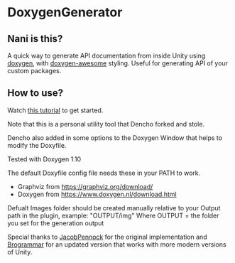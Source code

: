 # DoxygenGenerator

## Nani is this?

A quick way to generate API documentation from inside Unity using [doxygen](https://www.doxygen.nl/index.html), with [doxygen-awesome](https://github.com/jothepro/doxygen-awesome-css) styling. Useful for generating API of your custom packages. 

## How to use?

Watch [this tutorial](https://youtu.be/ltJgXJjS_YQ) to get started.

Note that this is a personal utility tool that Dencho forked and stole.

Dencho also added in some options to the Doxygen Window that helps to modify the Doxyfile.

Tested with Doxygen 1.10

The default Doxyfile config file needs these in your PATH to work.

- Graphviz from https://graphviz.org/download/
- Doxygen from https://www.doxygen.nl/download.html

Defualt Images folder should be created manually relative to your Output path in the plugin, example:
"OUTPUT/img"
Where OUTPUT = the folder you set for the generation output


Special thanks to [JacobPennock](https://forum.unity.com/members/jacobpennock.53178/) for the original implementation and [Brogrammar](https://forum.unity.com/members/brogrammar.1045220/) for an updated version that works with more modern versions of Unity.